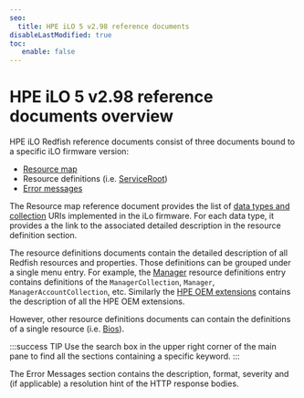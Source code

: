 ```yaml
---
seo:
  title: HPE iLO 5 v2.98 reference documents
disableLastModified: true
toc:
   enable: false
---
```


# HPE iLO 5 v2.98 reference documents overview

HPE iLO Redfish reference documents consist of three documents bound to a specific iLO firmware version:


- [Resource map](/docs/redfishservices/ilos/ilo5/ilo5_{{process.env.LATEST_ILO5_FW_VERSION}}/ilo5_resmap{{process.env.LATEST_ILO5_FW_VERSION}}/)
- Resource definitions (i.e. [ServiceRoot](/docs/redfishservices/ilos/ilo5/ilo5_{{process.env.LATEST_ILO5_FW_VERSION}}/ilo5_serviceroot_resourcedefns{{process.env.LATEST_ILO5_FW_VERSION}}/))
- [Error messages](/docs/redfishservices/ilos/ilo5/ilo5_{{process.env.LATEST_ILO5_FW_VERSION}}/ilo5_msgregs{{process.env.LATEST_ILO5_FW_VERSION}}/)


The Resource map reference document provides the list of [data types and collection](/docs/concepts/datatypesandcollections/) URIs implemented in the iLo firmware. For each data type, it provides a the link to the associated detailed description in the resource definition section.

The resource definitions documents contain the detailed description of all Redfish resources and properties. Those definitions can be grouped under a single menu entry. For example, the [Manager](/docs/redfishservices/ilos/ilo5/ilo5_{{process.env.LATEST_ILO5_FW_VERSION}}/ilo5_manager_resourcedefns{{process.env.LATEST_ILO5_FW_VERSION}}/) resource definitions entry contains definitions of the `ManagerCollection`, `Manager`, `ManagerAccountCollection`, etc. Similarly the [HPE OEM extensions](/docs/redfishservices/ilos/ilo5/ilo5_{{process.env.LATEST_ILO5_FW_VERSION}}/ilo5_other_resourcedefns{{process.env.LATEST_ILO5_FW_VERSION}}/) contains the description of all the HPE OEM extensions.

However, other resource definitions documents can contain the definitions of a single resource (i.e. [Bios](/docs/redfishservices/ilos/ilo5/ilo5_{{process.env.LATEST_ILO5_FW_VERSION}}/ilo5_bios_resourcedefns{{process.env.LATEST_ILO5_FW_VERSION}}/)).

:::success TIP
Use the search box in the upper right corner of the main pane to find all the sections containing a specific keyword.
:::

The Error Messages section contains the description, format, severity and (if applicable) a resolution hint of the HTTP response bodies.
